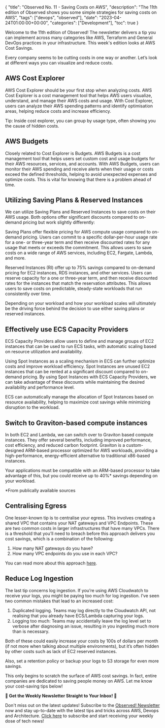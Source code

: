 {
    "title": "Observed No. 11 - Saving Costs on AWS",
    "description": "The 11th edition of Observed shows you some simple strategies for saving costs on AWS",
    "tags": ["devops", "observed"],
    "date": "2023-04-24T01:00:00+00:00",
    "categories": ["Development"],
    "toc": true
}

Welcome to the 11th edition of Observed! The newsletter delivers a tip you can implement across many categories like AWS, Terraform and General DevOps practices in your infrastructure. This week's edition looks at AWS Cost Savings.

Every company seems to be cutting costs in one way or another. Let’s look at different ways you can visualize and reduce costs.

<!-- more -->

## AWS Cost Explorer

AWS Cost Explorer should be your first stop when analyzing costs. AWS Cost Explorer is a cost management tool that helps AWS users visualize, understand, and manage their AWS costs and usage. With Cost Explorer, users can analyze their AWS spending patterns and identify optimisation areas, helping reduce costs and increase efficiency.

Tip: Inside cost explorer, you can group by usage type, often showing you the cause of hidden costs.

## AWS Budgets

Closely related to Cost Explorer is Budgets. AWS Budgets is a cost management tool that helps users set custom cost and usage budgets for their AWS resources, services, and accounts. With AWS Budgets, users can monitor their AWS spending and receive alerts when their usage or costs exceed the defined thresholds, helping to avoid unexpected expenses and optimize costs. This is vital for knowing that there is a problem ahead of time.

## Utilizing Saving Plans & Reserved Instances

We can utilize Saving Plans and Reserved Instances to save costs on their AWS usage. Both options offer significant discounts compared to on-demand pricing but work slightly differently:

Saving Plans offer flexible pricing for AWS compute usage compared to on-demand pricing. Users can commit to a specific dollar-per-hour usage rate for a one- or three-year term and then receive discounted rates for any usage that meets or exceeds the commitment. This allows users to save costs on a wide range of AWS services, including EC2, Fargate, Lambda, and more.

Reserved Instances (RI) offer up to 75% savings compared to on-demand pricing for EC2 instances, RDS instances, and other services. Users can reserve capacity for a one or three-year term, and then receive discounted rates for the instances that match the reservation attributes. This allows users to save costs on predictable, steady-state workloads that run consistently over time.

Depending on your workload and how your workload scales will ultimately be the driving force behind the decision to use either saving plans or reserved instances.

## Effectively use ECS Capacity Providers

ECS Capacity Providers allow users to define and manage groups of EC2 instances that can be used to run ECS tasks, with automatic scaling based on resource utilization and availability.

Using Spot Instances as a scaling mechanism in ECS can further optimize costs and improve workload efficiency. Spot Instances are unused EC2 instances that can be rented at a significant discount compared to on-demand pricing. By using Spot Instances with ECS Capacity Providers, we can take advantage of these discounts while maintaining the desired availability and performance level.

ECS can automatically manage the allocation of Spot Instances based on resource availability, helping to maximize cost savings while minimizing disruption to the workload.

## Switch to Graviton-based compute instances

In both EC2 and Lambda, we can switch over to Graviton based compute instances. They offer several benefits, including improved performance, cost efficiency, and reduced carbon footprint. Graviton is a custom-designed ARM-based processor optimized for AWS workloads, providing a high-performance, energy-efficient alternative to traditional x86-based instances.

Your applications must be compatible with an ARM-based processor to take advantage of this, but you could receive up to 40%* savings depending on your workload.

*From publically available sources

## Centralising Egress

One lesser-known tip is to centralise your egress. This involves creating a shared VPC that contains your NAT gateways and VPC Endpoints. These are two common costs in larger infrastructures that have many VPCs. There is a threshold that you’ll need to breach before this approach delivers you cost savings, which is a combination of the following:

1. How many NAT gateways do you have?
1. How many VPC endpoints do you use in each VPC?

You can read more about this approach [here]().

## Reduce Log Ingestion

The last tip concerns log ingestion. If you’re using AWS Cloudwatch to receive your logs, you might be paying too much for log ingestion. I’ve seen two common mistakes that lead to an increased cost:

1. Duplicated logging. Teams may log directly to the Cloudwatch API, not realising that you already have ECS/Lambda capturing your logs.
1. Logging too much: Teams may accidentally leave the log level set to verbose after diagnosing an issue, resulting in you ingesting much more than is necessary.

Both of these could easily increase your costs by 100s of dollars per month (if not more when talking about multiple environments), but it’s often hidden by other costs such as lack of EC2 reserved instances.

Also, set a retention policy or backup your logs to S3 storage for even more savings.

This only begins to scratch the surface of AWS cost savings. In fact, entire companies are dedicated to saving people money on AWS. Let me know your cost-saving tips below!

**📣 Get the Weekly Newsletter Straight to Your Inbox! 📣**

Don't miss out on the latest updates! Subscribe to the [Observed! Newsletter](https://news.codewithstu.tv) now and stay up-to-date with the latest tips and tricks across AWS, Devops and Architecture. [Click here](https://news.codewithstu.tv) to subscribe and start receiving your weekly dose of tech news!
